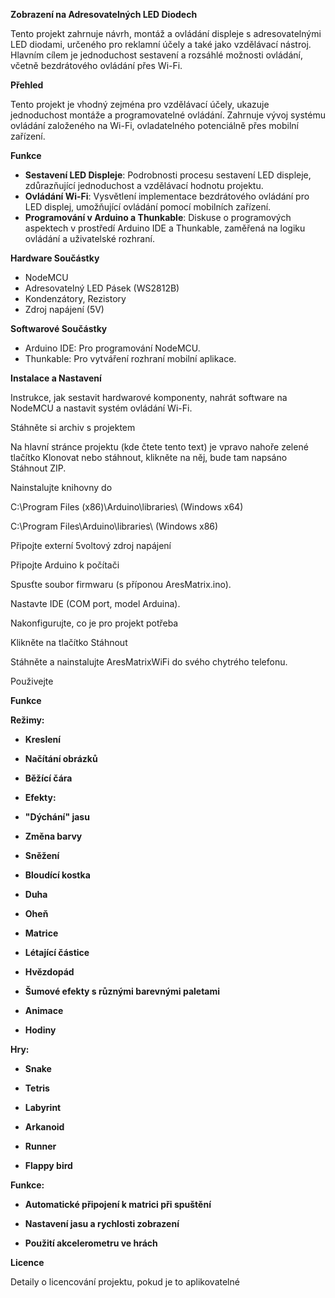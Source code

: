 **Zobrazení na Adresovatelných LED Diodech**

Tento projekt zahrnuje návrh, montáž a ovládání displeje s adresovatelnými LED diodami, určeného pro reklamní účely a také jako vzdělávací nástroj. Hlavním cílem je jednoduchost sestavení a rozsáhlé možnosti ovládání, včetně bezdrátového ovládání přes Wi-Fi.

**Přehled**

Tento projekt je vhodný zejména pro vzdělávací účely, ukazuje jednoduchost montáže a programovatelné ovládání. Zahrnuje vývoj systému ovládání založeného na Wi-Fi, ovladatelného potenciálně přes mobilní zařízení.

**Funkce**

-   **Sestavení LED Displeje**: Podrobnosti procesu sestavení LED displeje, zdůrazňující jednoduchost a vzdělávací hodnotu projektu.
-   **Ovládání Wi-Fi**: Vysvětlení implementace bezdrátového ovládání pro LED displej, umožňující ovládání pomocí mobilních zařízení.
-   **Programování v Arduino a Thunkable**: Diskuse o programových aspektech v prostředí Arduino IDE a Thunkable, zaměřená na logiku ovládání a uživatelské rozhraní.

**Hardware Součástky**

-   NodeMCU
-   Adresovatelný LED Pásek (WS2812B)
-   Kondenzátory, Rezistory
-   Zdroj napájení (5V)

**Softwarové Součástky**

-   Arduino IDE: Pro programování NodeMCU.
-   Thunkable: Pro vytváření rozhraní mobilní aplikace.

**Instalace a Nastavení**

Instrukce, jak sestavit hardwarové komponenty, nahrát software na NodeMCU a nastavit systém ovládání Wi-Fi.

Stáhněte si archiv s projektem

Na hlavní stránce projektu (kde čtete tento text) je vpravo nahoře zelené tlačítko Klonovat nebo stáhnout, klikněte na něj, bude tam napsáno Stáhnout ZIP.

Nainstalujte knihovny do

C:\Program Files (x86)\Arduino\libraries\ (Windows x64)

C:\Program Files\Arduino\libraries\ (Windows x86)

Připojte externí 5voltový zdroj napájení

Připojte Arduino k počítači

Spusťte soubor firmwaru (s příponou AresMatrix.ino).

Nastavte IDE (COM port, model Arduina).

Nakonfigurujte, co je pro projekt potřeba

Klikněte na tlačítko Stáhnout

Stáhněte a nainstalujte AresMatrixWiFi do svého chytrého telefonu.

Použivejte

**Funkce**

**Režimy:**

- **Kreslení**

- **Načítání obrázků**

- **Běžící čára**

- **Efekty:**

- **"Dýchání" jasu**

- **Změna barvy**

- **Sněžení**

- **Bloudící kostka**

- **Duha**

- **Oheň**

- **Matrice**

- **Létající částice**

- **Hvězdopád**

- **Šumové efekty s různými barevnými paletami**

- **Animace**

- **Hodiny**

**Hry:**

- **Snake**

- **Tetris**

- **Labyrint**

- **Arkanoid**

- **Runner**

- **Flappy bird**

**Funkce:**

- **Automatické připojení k matrici při spuštění**

- **Nastavení jasu a rychlosti zobrazení**

- **Použití akcelerometru ve hrách**

**Licence**

Detaily o licencování projektu, pokud je to aplikovatelné
